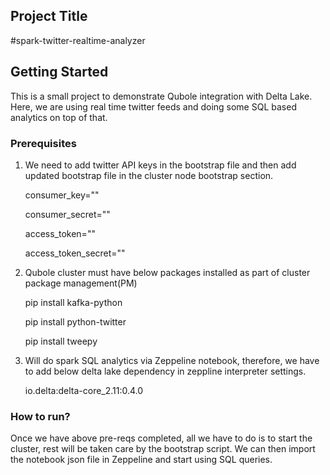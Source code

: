 ## Project Title

#spark-twitter-realtime-analyzer

## Getting Started

This is a small project to demonstrate Qubole integration with Delta Lake. Here, we are using real time twitter feeds and doing some
SQL based analytics on top of that.

### Prerequisites

1. We need to add twitter API keys in the bootstrap file and then add updated bootstrap file in the cluster node bootstrap section.

	consumer_key=""
	
	consumer_secret=""
	
	access_token=""
	
	access_token_secret=""
  
2. Qubole cluster must have below packages installed as part of cluster package management(PM)

  	pip install kafka-python
	
	pip install python-twitter
	
	pip install tweepy

3. Will do spark SQL analytics via Zeppeline notebook, therefore, we have to add below delta lake dependency in zeppline
   interpreter settings.
   
   	io.delta:delta-core_2.11:0.4.0
   

### How to run?

Once we have above pre-reqs completed, all we have to do is to start the cluster, rest will be taken care by the bootstrap script. We can then import the notebook json file in Zeppeline and start using SQL queries.
